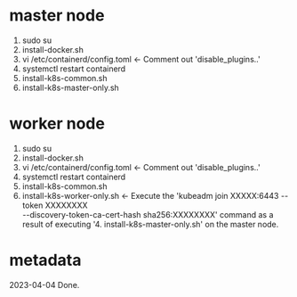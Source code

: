 # master node

1. sudo su
2. install-docker.sh
3. vi /etc/containerd/config.toml <- Comment out 'disable_plugins..'
4. systemctl restart containerd
5. install-k8s-common.sh
6. install-k8s-master-only.sh

# worker node
1. sudo su
2. install-docker.sh
3. vi /etc/containerd/config.toml <- Comment out 'disable_plugins..'
4. systemctl restart containerd
5. install-k8s-common.sh
6. install-k8s-worker-only.sh <- Execute the 'kubeadm join XXXXX:6443 --token XXXXXXXX \
	--discovery-token-ca-cert-hash sha256:XXXXXXXX' command as a result of executing '4. install-k8s-master-only.sh' on the master node.

# metadata
2023-04-04 Done.